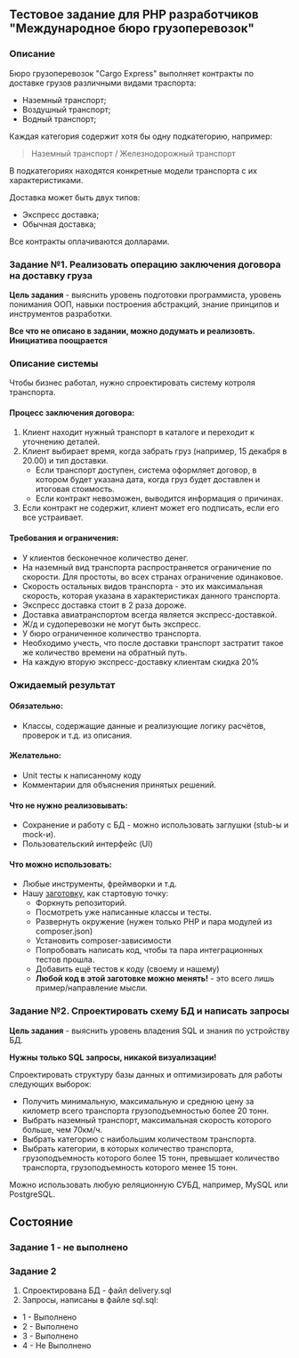 ## Тестовое задание для PHP разработчиков "Международное бюро грузоперевозок"

### Описание

Бюро грузоперевозок "Cargo Express" выполняет контракты по доставке грузов различными видами траспорта:

+ Наземный транспорт;
+ Воздушный транспорт;
+ Водный транспорт;

Каждая категория содержит хотя бы одну подкатегорию, например:

> Наземный транспорт / Железнодорожный транспорт

В подкатегориях находятся конкретные модели транспорта с их характеристиками.

Доставка может быть двух типов:

+ Экспресс доставка;
+ Обычная доставка;

Все контракты оплачиваются долларами.

### Задание №1. Реализовать операцию заключения договора на доставку груза

**Цель задания** - выяснить уровень подготовки программиста, уровень понимания ООП, навыки построения абстракций, знание принципов и инструментов разработки.

**Все что не описано в задании, можно додумать и реализовть. Инициатива поощрается**

### Описание системы

Чтобы бизнес работал, нужно спроектировать систему котроля транспорта.

#### Процесс заключения договора:

1. Клиент находит нужный транспорт в каталоге и переходит к уточнению деталей.
2. Клиент выбирает время, когда забрать груз (например, 15 декабря в 20.00) и тип доставки.
    + Если транспорт доступен, система оформляет договор, в котором будет указана дата, когда груз будет доставлен и итоговая стоимость.
    + Если контракт невозможен, выводится информация о причинах.
3. Если контракт не содержит, клиент может его подписать, если его все устраивает.

#### Требования и ограничения:

+ У клиентов бесконечное количество денег.
+ На наземный вид транспорта распространяется ограничение по скорости. Для простоты, во всех странах ограничение одинаковое.
+ Скорость остальных видов транспорта - это их максимальная скорость, которая указана в характеристиках данного транспорта. 
+ Экспресс доставка стоит в 2 раза дороже.
+ Доставка авиатранспортом всегда является экспресс-доставкой.
+ Ж/д и судоперевозки не могут быть экспресс.
+ У бюро ограниченное количество транспорта.
+ Необходимо учесть, что после доставки транспорт застратит такое же количество времени на обратный путь.
+ На каждую вторую экспресс-доставку клиентам скидка 20%

### Ожидаемый результат

#### Обязательно:

+ Классы, содержащие данные и реализующие логику расчётов, проверок и т.д. из описания.

#### Желательно:

+ Unit тесты к написанному коду
+ Комментарии для объяснения принятых решений.

#### Что не нужно реализовывать:

+ Сохранение и работу с БД - можно использовать заглушки (stub-ы и mock-и).
+ Пользовательский интерфейс (UI)

#### Что можно использовать:

+ Любые инструменты, фреймворки и т.д.
+ Нашу [заготовку](https://github.com/dtopski/cargo-express), как стартовую точку:
    + Форкнуть репозиторий.
    + Посмотреть уже написанные классы и тесты.
    + Развернуть окружение (нужен только PHP и пара модулей из composer.json)
    + Установить composer-зависимости
    + Попробовать написать код, чтобы та пара интеграционных тестов прошла.
    + Добавить ещё тестов к коду (своему и нашему)
    + **Любой код в этой заготовке можно менять!** - это всего лишь пример/направление мысли.

### Задание №2. Спроектировать схему БД и написать запросы

**Цель задания** - выяснить уровень владения SQL и знания по устройству БД.

**Нужны только SQL запросы, никакой визуализации!**

Спроектировать структуру базы данных и оптимизировать для работы следующих выборок:

+ Получить минимальную, максимальную и среднюю цену за километр всего транспорта грузоподъемностью более 20 тонн.
+ Выбрать наземный транспорт, максимальная скорость которого больше, чем 70км/ч.
+ Выбрать категорию с наибольшим количеством транспорта.
+ Выбрать категории, в которых количество транспорта, грузоподъемность которого более 15 тонн, превышает количество транспорта, грузоподъемность которого менее 15 тонн.

Можно использовать любую реляционную СУБД, например, MySQL или PostgreSQL.


## Состояние
### Задание 1 - не выполнено
### Задание 2
1. Спроектирована БД - файл delivery.sql
2. Запросы, написаны в файле sql.sql:
+ 1 - Выполнено
+ 2 - Выполнено
+ 3 - Выполнено
+ 4 - Не Выполнено
